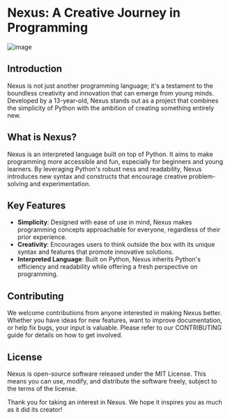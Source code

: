 # Nexus: A Creative Journey in Programming

![image](https://github.com/hawk-Codes/Nexus-Lang/assets/92421892/4d6d23a3-5959-4e4b-9827-045982a0fad3)

## Introduction

Nexus is not just another programming language; it's a testament to the boundless creativity and innovation that can emerge from young minds. Developed by a 13-year-old, Nexus stands out
 as a project that combines the simplicity of Python with the ambition of creating something entirely new.

## What is Nexus?

Nexus is an interpreted language built on top of Python. It aims to make programming more accessible and fun, especially for beginners and young learners. By leveraging Python's robust
ness and readability, Nexus introduces new syntax and constructs that encourage creative problem-solving and experimentation.

## Key Features

- **Simplicity**: Designed with ease of use in mind, Nexus makes programming concepts approachable for everyone, regardless of their prior experience.
- **Creativity**: Encourages users to think outside the box with its unique syntax and features that promote innovative solutions.
- **Interpreted Language**: Built on Python, Nexus inherits Python's efficiency and readability while offering a fresh perspective on programming.

## Contributing

We welcome contributions from anyone interested in making Nexus better. Whether you have ideas for new features, want to improve documentation, or help fix bugs, your input is valuable.
 Please refer to our CONTRIBUTING guide for details on how to get involved.

## License

Nexus is open-source software released under the MIT License. This means you can use, modify, and distribute the software freely, subject to the terms of the license.

Thank you for taking an interest in Nexus. We hope it inspires you as much as it did its creator!
